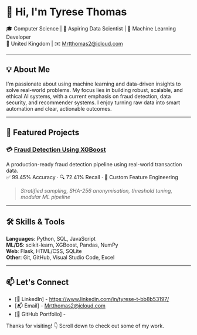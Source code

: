 # 👋 Hi, I'm Tyrese Thomas

🎓 Computer Science | 💼 Aspiring Data Scientist | 🧠 Machine Learning Developer  
📍 United Kingdom | ✉️ Mrtthomas2@icloud.com

---

## 💡 About Me

I'm passionate about using machine learning and data-driven insights to solve real-world problems. My focus lies in building robust, scalable, and ethical AI systems, with a current emphasis on fraud detection, data security, and recommender systems. I enjoy turning raw data into smart automation and clear, actionable outcomes.

---

## 🚀 Featured Projects

### 💳 [Fraud Detection Using XGBoost](https://github.com/yourusername/fraud-detection-xgboost)
A production-ready fraud detection pipeline using real-world transaction data.  
✅ 99.45% Accuracy · 🔍 72.41% Recall · 🧠 Custom Feature Engineering  
> *Stratified sampling, SHA-256 anonymisation, threshold tuning, modular ML pipeline*
---

## 🛠️ Skills & Tools

**Languages**: Python, SQL, JavaScript  
**ML/DS**: scikit-learn, XGBoost, Pandas, NumPy  
**Web**: Flask, HTML/CSS, SQLite  
**Other**: Git, GitHub, Visual Studio Code, Excel

---

## 📫 Let's Connect

- [🔗 LinkedIn] - https://www.linkedin.com/in/tyrese-t-bb8b53197/
- [📬 Email] - Mrtthomas2@icloud.com
- [📁 GitHub Portfolio] - 

Thanks for visiting! 👇 Scroll down to check out some of my work.
